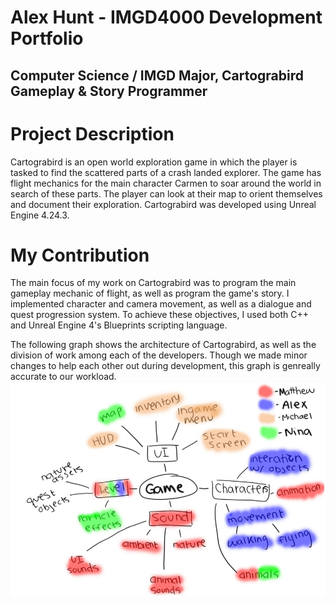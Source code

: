 # Alex Hunt - IMGD4000 Development Portfolio
## Computer Science / IMGD Major, Cartograbird Gameplay & Story Programmer

# Project Description
Cartograbird is an open world exploration game in which the player is tasked to find the scattered parts of a crash landed explorer. The game has flight mechanics for the main character Carmen to soar around the world in search of these parts. The player can look at their map to orient themselves and document their exploration. Cartograbird was developed using Unreal Engine 4.24.3.

# My Contribution
The main focus of my work on Cartograbird was to program the main gameplay mechanic of flight, as well as program the game's story. I implemented character and camera movement, as well as a dialogue and quest progression system. To achieve these objectives, I used both C++ and Unreal Engine 4's Blueprints scripting language.

The following graph shows the architecture of Cartograbird, as well as the division of work among each of the developers. Though we made minor changes to help each other out during development, this graph is genreally accurate to our workload.
![Graph](https://github.com/alexmhunt/cartograbirdportfolio/blob/master/graph.png?raw=true)
